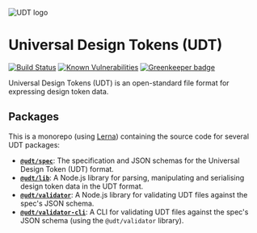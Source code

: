 ![UDT logo](http://udt.design/udt-logo.svg)

# Universal Design Tokens (UDT)
[![Build Status](https://travis-ci.org/universal-design-tokens/udt.svg?branch=master)](https://travis-ci.org/universal-design-tokens/udt)
[![Known Vulnerabilities](https://snyk.io/test/github/universal-design-tokens/udt/badge.svg)](https://snyk.io/test/github/universal-design-tokens/udt)
[![Greenkeeper badge](https://badges.greenkeeper.io/universal-design-tokens/udt.svg)](https://greenkeeper.io/)

Universal Design Tokens (UDT) is an open-standard file format for expressing design token data.

## Packages
This is a monorepo (using [Lerna](https://lernajs.io/)) containing the source code for several UDT packages:

* [**`@udt/spec`**](./packages/spec): The specification and JSON schemas for the Universal Design Token (UDT) format.
* [**`@udt/lib`**](./packages/lib): A Node.js library for parsing, manipulating and serialising design token data in the UDT format.
* [**`@udt/validator`**](./packages/validator): A Node.js library for validating UDT files against the spec's JSON schema.
* [**`@udt/validator-cli`**](./packages/validator-cli): A CLI for validating UDT files against the spec's JSON schema (using the `@udt/validator` library).
